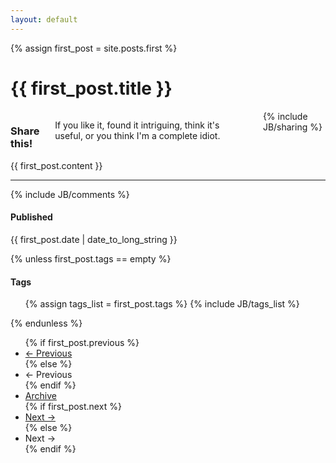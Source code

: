 ```yaml
---
layout: default
---
```

<!-- {% include JB/setup %} -->
{% assign first_post = site.posts.first %}

<div class="page-header">
  <h1>{{ first_post.title }}</h1>
</div>

<div class="row-fluid">
  <div class="span3 columns well">
    <h3>Share this!</h3>
    <p>If you like it, found it intriguing, think it's useful, or you think I'm a complete idiot.</p>
    {% include JB/sharing %}
  </div>
  <div class="span9">
    {{ first_post.content }}
  </div>
</div>
<hr>
<div class="row-fluid">
  {% include JB/comments %}
</div>
<div class="row-fluid">
  <div class="span4">
    <h4>Published</h4>
    <div class="date"><span>{{ first_post.date | date_to_long_string }}</span></div>

  {% unless first_post.tags == empty %}
    <h4>Tags</h4>
    <ul class="tag_box">
    {% assign tags_list = first_post.tags %}
    {% include JB/tags_list %}
    </ul>
  {% endunless %}
  </div>
  <div class="span4 offset4">
    <div class="pagination">
      <ul>
      {% if first_post.previous %}
        <li class="prev"><a href="{{ BASE_PATH }}{{ first_post.previous.url }}" title="{{ first_post.previous.title }}">&larr; Previous</a></li>
      {% else %}
        <li class="prev disabled"><a>&larr; Previous</a></li>
      {% endif %}
        <li><a href="{{ BASE_PATH }}{{ site.JB.archive_path }}">Archive</a></li>
      {% if first_post.next %}
        <li class="next"><a href="{{ BASE_PATH }}{{ first_post.next.url }}" title="{{ first_post.next.title }}">Next &rarr;</a></li>
      {% else %}
        <li class="next disabled"><a>Next &rarr;</a></li>
      {% endif %}
      </ul>
    </div>
  </div>
</div>